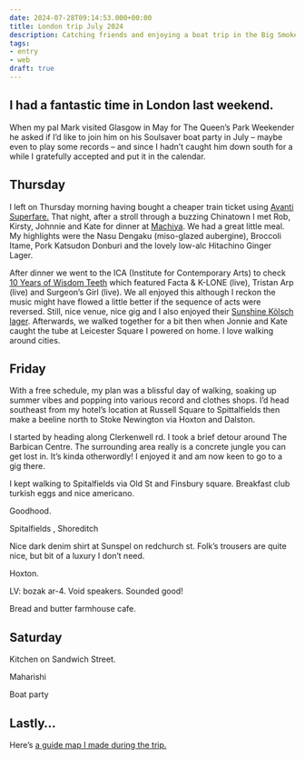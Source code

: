 ```yaml
---
date: 2024-07-28T09:14:53.000+00:00
title: London trip July 2024
description: Catching friends and enjoying a boat trip in the Big Smoke
tags:
- entry
- web
draft: true
---
```

I had a fantastic time in London last weekend.
---

When my pal Mark visited Glasgow in May for The Queen’s Park Weekender he asked if I’d like to join him on his Soulsaver boat party in July – maybe even to play some records – and since I hadn’t caught him down south for a while I gratefully accepted and put it in the calendar.


## Thursday


I left on Thursday morning having bought a cheaper train ticket using [Avanti Superfare.](https://www.avantisuperfare.co.uk/) That night, after a stroll through a buzzing Chinatown I met Rob, Kirsty, Johnnie and Kate for dinner at [Machiya](https://www.machi-ya.co.uk/). We had a great little meal. My highlights were the Nasu Dengaku (miso-glazed aubergine), Broccoli Itame, Pork Katsudon Donburi and the lovely low-alc Hitachino Ginger Lager.


After dinner we went to the ICA (Institute for Contemporary Arts) to check [10 Years of Wisdom Teeth](https://www.ica.art/live/wisdom-teeth) which featured Facta & K-LONE (live), Tristan Arp (live) and Surgeon’s Girl (live). We all enjoyed this although I reckon the music might have flowed a little better if the sequence of acts were reversed. Still, nice venue, nice gig and I also enjoyed their [Sunshine Kölsch lager](https://thegoodnessbrew.co/products/sunshine-kolsch-lager-4-7). Afterwards, we walked together for a bit then when Jonnie and Kate caught the tube at Leicester Square I powered on home. I love walking around cities.


## Friday


With a free schedule, my plan was a blissful day of walking, soaking up summer vibes and popping into various record and clothes shops. I’d head southeast from my hotel’s location at Russell Square to Spittalfields then make a beeline north to Stoke Newington via Hoxton and Dalston. 


I started by heading along Clerkenwell rd. I took a brief detour around The Barbican Centre. The surrounding area really is a concrete jungle you can get lost in. It’s kinda otherwordly! I enjoyed it and am now keen to go to a gig there.


I kept walking to Spitalfields via Old St and Finsbury square. Breakfast club turkish eggs and nice americano. 


Goodhood. 


Spitalfields , Shoreditch 


Nice dark denim shirt at Sunspel on redchurch st. Folk’s trousers are quite nice, but bit of a luxury I don’t need. 


Hoxton. 


LV: bozak ar-4. Void speakers. Sounded good!


Bread and butter farmhouse cafe. 






## Saturday


Kitchen on Sandwich Street.


Maharishi


Boat party


## Lastly…


Here’s [a guide map I made during the trip.](https://guides.apple.com/?ug=Cg5Mb25kb24gSnVseSAyNBIOCK5NENbNnJqj77Os%2FwESDgiuTRDD7YDplvqYvJ8BEg0Irk0QsPDN9478s8MJEg0Irk0QsYmW3N2b%2FLkGEg4Irk0Q18C1gI25juHPARIOCK5NEPLAsdHgnamIxQESDgiuTRC254zL1NWn3MMBEg4Irk0QlfeckbHhnbLRARIOCK5NEI2W0Nn8wfvZ6QESDQiuTRC%2FquOR0r7R5w0SDQiuTRDnyNuprJuv3UUSDAiuTRDtnMHqzcPgfBIOCK5NEK3qouDQjMCP6QESDQiuTRCZraSB3Kyt5VoSDQiuTRDqg%2FTV2N2X1D4SDQiuTRDNvdmdjLzM2XISDQiuTRD%2Buq7HiZisgxwSDgiuTRDwj5nb6dLsm5oBEg4Irk0QgfWW79mS%2BOH2AQ%3D%3D)

